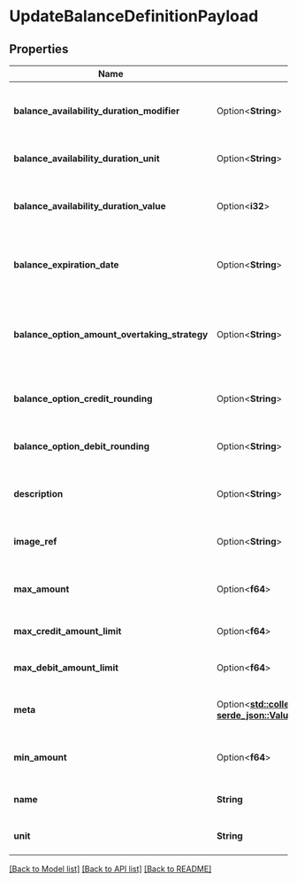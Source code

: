 # UpdateBalanceDefinitionPayload

## Properties

Name | Type | Description | Notes
------------ | ------------- | ------------- | -------------
**balance_availability_duration_modifier** | Option<**String**> | Defines when the balance expires within the selected duration. | [optional]
**balance_availability_duration_unit** | Option<**String**> | Unit of time for balance validity. | [optional]
**balance_availability_duration_value** | Option<**i32**> | Number of time units before the balance expires. | [optional]
**balance_expiration_date** | Option<**String**> | Expiration date (`dd/mm` format) or empty if not applicable. | [optional]
**balance_option_amount_overtaking_strategy** | Option<**String**> | Defines whether partial credit is allowed when reaching max balance. | [optional]
**balance_option_credit_rounding** | Option<**String**> | Rounding strategy for credit transactions. | [optional]
**balance_option_debit_rounding** | Option<**String**> | Rounding strategy for debit transactions. | [optional]
**description** | Option<**String**> | Short description of the balance definition. | [optional]
**image_ref** | Option<**String**> | URL of an optional image reference. | [optional]
**max_amount** | Option<**f64**> | Maximum allowable balance amount. | [optional]
**max_credit_amount_limit** | Option<**f64**> | Maximum credit allowed per operation. | [optional]
**max_debit_amount_limit** | Option<**f64**> | Maximum debit allowed per operation. | [optional]
**meta** | Option<[**std::collections::HashMap<String, serde_json::Value>**](serde_json::Value.md)> | Optional metadata for the balance definition. | [optional]
**min_amount** | Option<**f64**> | Minimum allowable balance amount. | [optional]
**name** | **String** | Name of the balance definition. | 
**unit** | **String** | Unit of balance measurement. | 

[[Back to Model list]](../README.md#documentation-for-models) [[Back to API list]](../README.md#documentation-for-api-endpoints) [[Back to README]](../README.md)


